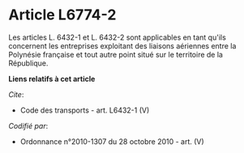 # Article L6774-2

Les articles L. 6432-1 et L. 6432-2 sont applicables en tant qu'ils concernent les entreprises exploitant des liaisons
aériennes entre la Polynésie française et tout autre point situé sur le territoire de la République.

**Liens relatifs à cet article**

_Cite_:

  - Code des transports - art. L6432-1 (V)

_Codifié par_:

  - Ordonnance n°2010-1307 du 28 octobre 2010 - art. (V)
